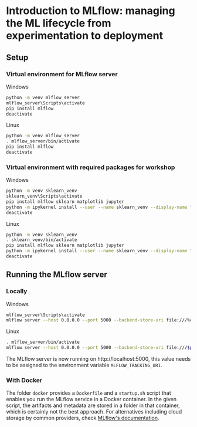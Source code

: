 # Introduction to MLflow: managing the ML lifecycle from experimentation to deployment

## Setup
### Virtual environment for MLflow server
Windows
```bash
python -m venv mlflow_server
mlflow_server\Scripts\activate
pip install mlflow
deactivate
```
Linux
```bash
python -m venv mlflow_server
. mlflow_server/bin/activate
pip install mlflow
deactivate
```

### Virtual environment with required packages for workshop 
Windows
```bash
python -m venv sklearn_venv
sklearn_venv\Scripts\activate
pip install mlflow sklearn matplotlib jupyter
python -m ipykernel install --user --name sklearn_venv --display-name "Python (MLflow sklearn)"
deactivate
```
Linux
```bash
python -m venv sklearn_venv
. sklearn_venv/bin/activate
pip install mlflow sklearn matplotlib jupyter
python -m ipykernel install --user --name sklearn_venv --display-name "Python (MLflow sklearn)"
deactivate
```

## Running the MLflow server
### Locally
Windows
```bash
mlflow_server\Scripts\activate
mlflow server --host 0.0.0.0 --port 5000 --backend-store-uri file:///%cd%\mlruns --default-artifact-root file:/%cd%\mlruns
```
Linux
```bash
. mlflow_server/bin/activate
mlflow server --host 0.0.0.0 --port 5000 --backend-store-uri file:///$pwd/mlruns --default-artifact-root file:/$pwd/mlruns
```
The MLflow server is now running on http://localhost:5000, this value needs to be assigned to the environment variable `MLFLOW_TRACKING_URI`.

### With Docker
The folder `docker` provides a `Dockerfile` and a `startup.sh` script that enables you run the MLflow service in a Docker container. In the given script, the artifacts and metadata are stored in a folder in that container, which is certainly not the best approach. For alternatives including cloud storage by common providers, check [MLflow's documentation](https://mlflow.org/docs/latest/tracking.html#mlflow-tracking-servers).
